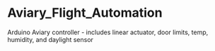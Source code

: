# Aviary_Flight_Automation
Arduino Aviary controller - includes linear actuator, door limits, temp, humidity, and daylight sensor
